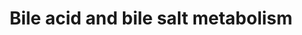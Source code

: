 ---
annotations:
- type: Pathway Ontology
  value: bile acid biosynthetic pathway
authors:
- MaintBot
- MartijnVanIersel
- ReactomeTeam
- Anwesha
- Egonw
description: In a healthy adult human, about 500 mg of cholesterol is converted to
  bile salts daily. Newly synthesized bile salts are secreted into the bile and released
  into the small intestine where they emulsify dietary fats (Russell 2003). About
  95% of the bile salts in the intestine are recovered and returned to the liver (Kullak-Ublick
  et al. 2004; Trauner and Boyer 2002). The major pathway for bile salt synthesis
  in the liver begins with the conversion of cholesterol to 7alpha-hydroxycholesterol.
  Bile salt synthesis can also begin with the synthesis of an oxysterol - 24-hydroxycholesterol
  or 27-hydroxycholesterol. In the body, the initial steps of these two pathways occur
  in extrahepatic tissues, generating intermediates that are transported to the liver
  and converted to bile salts via the 7alpha-hydroxycholesterol pathway. These extrahepatic
  pathways contribute little to the total synthesis of bile salts, but are thought
  to play important roles in extrahepatic cholesterol homeostasis (Javitt 2002).  View
  original pathway at [http://www.reactome.org/PathwayBrowser/#DIAGRAM=194068 Reactome].
last-edited: 2021-01-25
organisms:
- Homo sapiens
redirect_from:
- /index.php/Pathway:WP1788
- /instance/WP1788
schema-jsonld:
- '@context': https://schema.org/
  '@id': https://wikipathways.github.io/pathways/WP1788.html
  '@type': Dataset
  creator:
    '@type': Organization
    name: WikiPathways
  description: In a healthy adult human, about 500 mg of cholesterol is converted
    to bile salts daily. Newly synthesized bile salts are secreted into the bile and
    released into the small intestine where they emulsify dietary fats (Russell 2003).
    About 95% of the bile salts in the intestine are recovered and returned to the
    liver (Kullak-Ublick et al. 2004; Trauner and Boyer 2002). The major pathway for
    bile salt synthesis in the liver begins with the conversion of cholesterol to
    7alpha-hydroxycholesterol. Bile salt synthesis can also begin with the synthesis
    of an oxysterol - 24-hydroxycholesterol or 27-hydroxycholesterol. In the body,
    the initial steps of these two pathways occur in extrahepatic tissues, generating
    intermediates that are transported to the liver and converted to bile salts via
    the 7alpha-hydroxycholesterol pathway. These extrahepatic pathways contribute
    little to the total synthesis of bile salts, but are thought to play important
    roles in extrahepatic cholesterol homeostasis (Javitt 2002).  View original pathway
    at [http://www.reactome.org/PathwayBrowser/#DIAGRAM=194068 Reactome].
  keywords:
  - 5beta-cholestan-3alpha,7alpha,24(S)-triol
  - 'AKR1C2 '
  - NADH
  - 'FAD '
  - DCA,CDCA,LCHA
  - 3alpha,7alpha-dihydroxy-5beta-cholest-24-one-CoA
  - 'NCOA1 '
  - 5beta-cholestan-7alpha,27-diol-3-one
  - 4CHOL7a,12aDONE
  - albumin:bile salt
  - SLCO1B1
  - GCCA, TCCA
  - 'choloyl-CoA '
  - ACOT8
  - 'TCDCA '
  - cholate
  - chenodeoxycholoyl-CoA
  - 25(R) THCA-CoA
  - BAAT
  - family
  - 5beta-cholesten-7alpha, 12alpha-diol-3-one
  - ABCB11
  - 25OH-CHOL
  - 'GCDCA '
  - SCP2-1
  - 'chenodeoxycholoyl-CoA '
  - 'TCCA '
  - 'CYP8B1 '
  - 24OH-CHOL
  - 'ALB '
  - complexed with
  - NAD+
  - PPi
  - NADPH
  - 'DCA '
  - 'CYP7B1 '
  - AMP
  - NCOA2
  - 4CHOL7a,12a,27TONE
  - 'LCA '
  - 'PTGIS '
  - 5beta-cholestan-3alpha,7alpha,12alpha,27-tetrol
  - 5bCHOL3a,7a,24(s),27-tetrol
  - STARD5
  - NCOA1
  - 'OSBPL3 '
  - FABP6
  - SLC10A1
  - 'OSBPL2 '
  - ATP
  - 4CHOL7aOLONE
  - 5beta-cholestan-3alpha, 7alpha-diol
  - complex
  - bile salts
  - bile salts and
  - LCA
  - THCA
  - 'Gly '
  - 5beta-cholestan-3alpha,7alpha-diol
  - choloyl-CoA;
  - 'NCOA2 '
  - 'AKR1C4 '
  - Pi
  - 'RXRA '
  - Na+
  - 'AKR1C1 '
  - 5Î²-CHOL3Î±,7Î±,24(s)-triol
  - 'STARD5 '
  - 3alpha,7alpha,12alpha,24-tetrahydroxy-5beta-cholestanoyl-CoA
  - ACOX2:FAD
  - (24R,
  - (CYP7A1 based)
  - NR1H4
  - choloyl-CoA
  - H2O2
  - 5beta-cholestan-3alpha,7alpha,12alpha,24(S)-tetrol
  - CHOL7a,24(S)DIOL
  - 4CHOL7a,12a,24(S)TONE
  - 27OH-CHOL
  - 5beta-cholestan-3alpha,7alpha,12alpha-triol
  - 25(R) DHCA-CoA
  - SLC27A5
  - 4CHOL7a,27DONE
  - AMACR
  - 'HSD17B4(1-736) '
  - 'CYP7A1 '
  - RXRA
  - cofactor)
  - OSBP
  - 'OSBPL6 '
  - 'glycocholate '
  - CH25H (Fe2+
  - albumin
  - THCA-CoA
  - 3,7,24THCA-CoA
  - 5beta-cholestan-7alpha-ol-3-one
  - '7'
  - CYP39A1
  - 5beta-cholestan-3alpha,7alpha,26-triol
  - ALB:(GCCA, TCCA)
  - SLCO1B3
  - NR1H4:DCA,CDCA,LCHA
  - chenodeoxycholate
  - 25(S) THCA-CoA
  - 27HCHOL
  - Aldo-keto reductase
  - 'CCA '
  - CHOL
  - 'FABP6 '
  - 'TAU '
  - OSBPs
  - CCA
  - cholate;
  - H+
  - bile salts and acids
  - 'OSBPL9 '
  - 'taurocholate '
  - 3alpha,7alpha,24(S)-trihydroxy-5beta-cholestan-27-al
  - ABCC3
  - 3alpha,7alpha,12alpha-trihydroxy-5beta-cholest-24-one-CoA
  - 25(S)
  - 3alpha,7alpha-dihydroxy-5beta-cholestan-26-al
  - and acid (OATP-A)
  - 5beta-cholestan-7alpha,12alpha,27-triol-3-one
  - cholate bile salts
  - HSD3B7
  - 'ACOX2 '
  - acids:FABP6
  - 5beta-cholestan-3alpha,7alpha,12alpha,24(S),27-pentol
  - 3alpha,7alpha,12alpha,24(S)-tetrahydroxy-5beta-cholestan-27-al
  - 'taurochenodeoxycholate '
  - 'CDCA '
  - 'OSBPL7 '
  - 3alpha,7alpha,12alpha-trihydroxy-5beta-cholestan-27-al
  - CoA-SH
  - 25R)
  - H2O
  - 'glycochenodeoxycholate '
  - 'Fe2+ '
  - 5beta-cholestan-7alpha,24(S)-diol-3-one
  - PI4P
  - SLC27A2
  - HSD17B4 dimer
  - CYP46A1
  - 4CHOL7a,24(S)DONE
  - NCOA1,2:RXRA:NR1H4:DCA,CDCA,LCHA
  - alpha-hydroxycholesterol
  - AKR1D1
  - SLC10A2
  - CHOL3b,7a,25TRIOL
  - (CYP8B1 based)
  - 'LCHA '
  - O2
  - ALB
  - 'AKR1C3 '
  - 5beta-cholestan-7alpha,12alpha,24(S)-triol-3-one
  - propionyl CoA
  - (OATP-A)
  - 'CH25H '
  - Cholest-5-ene-3beta,7alpha,27-triol
  - TetraHCA
  - 25(R) TetraHCA-CoA
  - 'NR1H4 '
  - SLCO1A2
  - (CYP7B1 based)
  - 5bCHOL3a,7a,12a,27-tetrol
  - 5bCHOL3a,7a,12a-triol
  - DCA
  - 'OSBPL1A '
  - STARD5:DCA,LCA
  - NADP+
  - 3alpha,7alpha-dihydroxy-5beta-cholest-24-enoyl-CoA
  - Cytochrome P450
  - CYP27A1
  - glycine; taurine
  - DHCA
  - 3,7,24THCA
  - 'GCCA '
  - 25(S) DHCA-CoA
  - ADP
  license: CC0
  name: Bile acid and bile salt metabolism
seo: CreativeWork
title: Bile acid and bile salt metabolism
wpid: WP1788
---